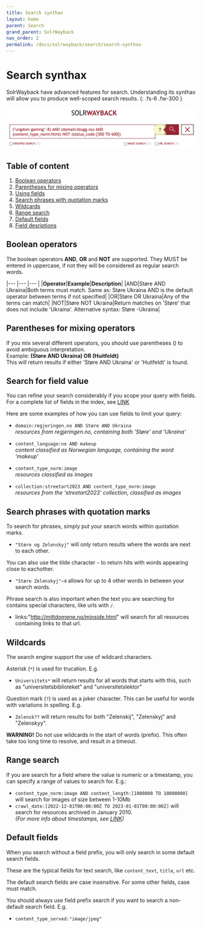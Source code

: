 ```yaml
---
title: Search synthax
layout: home
parent: Search
grand_parent: SolrWayback
nav_order: 2
permalink: /docs/solrwayback/search/search-synthax
---
```


# Search synthax

SolrWayback have advanced features for search. Understanding its synthax will allow you to produce well-scoped search results.
{: .fs-6 .fw-300 }

![](../../images/advanced-search.png)

## Table of content
1. [Boolean operators](#boolean-operators)
2. [Parentheses for mixing operators](#parentheses-for-mixing-operators)
3. [Using fields](#using-fields)
4. [Search phrases with quotation marks](#search-phrases-with-quotation-marks)
5. [Wildcards](#wildcards)
6. [Range search](#range-search)
7. [Default fields](#range-search)
8. [Field desriptions](#field-desriptions)

## Boolean operators
The boolean operators **AND**, **OR** and **NOT** are supported. They MUST be entered in uppercase, if not they will be considered as regular search words. 

|--- |--- |--- |
|**Operator**|**Example**|**Description**|
|AND|Støre AND Ukraina|Both terms must match.  Same as: Støre Ukraina AND is the default operator between terms if not specified|
|OR|Støre OR Ukraina|Any of the terms can match|
|NOT|Støre NOT Ukraina|Return matches on 'Støre' that does not include 'Ukraina'. Alternative syntax: Støre -Ukraina|

## Parentheses for mixing operators
If you mix several different operators, you should use parentheses () to avoid ambiguous interpretation.<br>
Example: <b>(Støre AND Ukraina) OR (Huitfeldt)</b><br> 
This will return results if either 'Støre AND Ukraina' or 'Huitfeldt' is found.

## Search for field value
You can refine your search considerably if you scope your query with fields. For a complete list of fields in the index, see [LINK](.)

Here are some examples of how you can use fields to limit your query:
- `domain:regjeringen.no AND Støre AND Ukraina`<br>
*resources from regjeringen.no, containing both 'Støre' and 'Ukraina'*

- `content_language:no AND makeup`<br>
*content classified as Norwegian language, containing the word 'makeup'*

- `content_type_norm:image`<br>
*resources classified as images*

- `collection:streetart2023 AND content_type_norm:image`<br>
*resources from the 'streetart2023' collection, classified as images*

## Search phrases with quotation marks
To search for phrases, simply put your search words within quotation marks.

- `"Støre og Zelenskyj"` will only return results where the words are next to each other.

You can also use the tilde character `~` to return hits with words appearing close to eachother.

- `"Støre Zelenskyj"~4` allows for up to 4 other words in between your search words.

Phrase search is also important when the text you are searching for contains special characters, like urls with `/`.
- links:"http://mittdomene.no/minside.html" will search for all resources containing links to that url.

## Wildcards
The search engine support the use of wildcard characters.

Asterisk (`*`) is used for trucation. E.g.
- `Universitets*` will return results for all words that starts with this, such as "universitetsbiblioteket" and "universitetslektor"

Question mark (`?`) is used as a joker character. This can be useful for words with variations in spelling. E.g.
- `Zelensk??` will return results for both "Zelenskij", "Zelenskyj" and "Zelenskyy".

**WARNING!** Do not use wildcards in the start of words (prefix). This often take too long time to resolve, and result in a timeout. 

## Range search
If you are search for a field where the value is numeric or a timestamp, you can specify a range of values to search for. E.g.:
- `content_type_norm:image AND content_length:[1000000 TO 10000000]` will search for images of size between 1-10Mb
- `crawl_date:[2022-12-01T00:00:00Z TO 2023-01-01T00:00:00Z]` will search for resources archived in January 2010.<br>
*(For more info about timestamps, see [LINK](.))*

## Default fields
When you search without a field prefix, you will only search in some default search fields.

These are the typical fields for text search, like `content_text`, `title`, `url` etc.

The default search fields are case insensitive. For some other fields, case must match. <br>

You should always use field prefix search if you want to search a non-default search field. E.g.
- `content_type_served:"image/jpeg"`